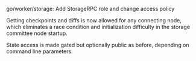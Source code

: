 go/worker/storage: Add StorageRPC role and change access policy

Getting checkpoints and diffs is now allowed for any connecting node,
which eliminates a race condition and initialization difficulty in the
storage committee node startup.

State access is made gated but optionally public as before, depending on
command line parameters.
